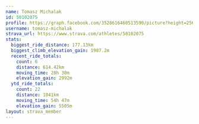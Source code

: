 ```yaml
---
name: Tomasz Michalak
id: 50102075
profile: https://graph.facebook.com/3528616460513590/picture?height=256&width=256
username: tomasz-michalak
strava_url: https://www.strava.com/athletes/50102075
stats:
  biggest_ride_distance: 177.13km
  biggest_climb_elevation_gain: 1987.2m
  recent_ride_totals:
    count: 6
    distance: 614.42km
    moving_time: 28h 30m
    elevation_gain: 2992m
  ytd_ride_totals:
    count: 22
    distance: 1041km
    moving_time: 54h 47m
    elevation_gain: 5505m
layout: strava_member
--- 
```

